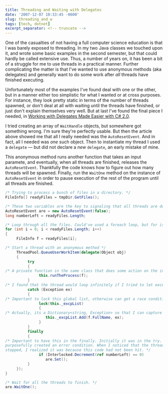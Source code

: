 ```yaml
---
title: Threading and Waiting with Delegates
date: '2007-12-07 10:33:45 -0600'
slug: threading_and_w
tags: [tech, dotnet]
excerpt_separator: <!-- truncate -->
---
```


One of the casualties of not having a full computer science education is that I
was barely exposed to threading. In my two Java classes we touched upon it, and
wrote some basic examples in the second semester, but that could hardly be
called extensive use. Thus, a number of years on, it has been a bit of a
struggle for me to use threads in a practical manner. Further complicating the
matter is that I've wanted to use anonymous methods (aka delegates) and
generally want to do some work after _all_ threads have finished executing.

<!-- truncate -->

Unfortunately most of the examples I've found deal with one or the other, but in
a manner either too simplistic for what I wanted or at cross purposes. For
instance, they look pretty static in terms of the number of threads spawned, or
don't deal at all with waiting until the threads have finished, or just don't
explain themselves very well. But at last I've found the final piece I needed,
in <a href="http://www.codeguru.com/columns/experts/article.php/c4767/">Working
with Delegates Made Easier with C# 2.0</a>.

I tried creating an array of `WaitHandle` objects, but somewhere got something
wrong. I'm sure they're perfectly usable. But then the article above showed me
that all I really needed was the `AutoResetEvent`. And in fact, all I needed was
_one_ such object. Then to instantiate my thread I used a `delegate` &mdash; but
did not declare a _new_ `delegate`, an early mistake of mine.

This anonymous method runs another function that takes an input paramete, and
eventually, when all threads are finished, releases the `AutoResetEvent`.
Thankfully the code knows how to figure out how many threads will be spawned.
Finally, run the `WaitOne` method on the instance of `AutoResetEvent` in order
to pause execution of the rest of the program until all threads are finished.

```csharp
/* Trying to process a bunch of files in a directory. */
FileInfo[] readyFiles = tmpDir.GetFiles();

/* These two variables are the key to signaling that all threads are done. */
AutoResetEvent are = new AutoResetEvent(false);
long numberLeft = readyFiles.Length;

/* Loop through all the files. Could've used a foreach loop, but for is slightly faster */
for (int i = 0; i < readyFiles.Length; i++)
{
     FileInfo f = readyFiles[i];

/* Start a thread with an anonymous method */
     ThreadPool.QueueUserWorkItem(delegate(Object obj)
     {
          try
          {
/* A private function in the same class that does some action on the input file */
               this.runTheProcess(f);
          }
/* I found that the thread would loop infinitely if I tried to let exceptions go, therefore I just catch the exceptions and add them to a list. */
          catch (Exception ex)
          {
/* Important to lock this global list, otherwise can get a race condition. */
               lock(this._excpList)
               {
/* Actually, its a Dictionary<string, Exception> so that I can capture the file name and the exception together. */
                  this._excpList.Add(f.FullName, ex);
               }
          }
          finally
          {
/* Important to have this in the finally. Initially it was in the try. I
purposefully created an error condition. When I noticed that the threads never
stopped, I realized it was because this code had not been hit. */
               if (Interlocked.Decrement(ref numberLeft) == 0)
                  are.Set();
          }
     });
}

/* Wait for all the threads to finish. */
are.WaitOne();
```

